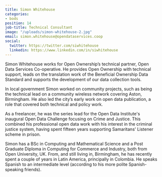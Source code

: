 ```yaml
---
title: Simon Whitehouse
categories:
- bods
position: 14
job-title: Technical Consultant
image: "/uploads/simon-whitehouse-2.jpg"
email: simon.whitehouse@opendataservices.coop
social:
  twitter: https://twitter.com/siwhitehouse
  linkedin: https://www.linkedin.com/in/siwhitehouse
---
```


Simon Whitehouse works for Open Ownership’s technical partner, Open Data Services Co-operative. He provides Open Ownership with technical support, leads on the translation work of the Beneficial Ownership Data Standard and supports the development of our data collection tools.

In local government Simon worked on community projects, such as being the technical lead on a community wireless network covering Aston, Birmingham. He also led the city’s early work on open data publication, a role that covered both technical and policy work.

As a freelancer, he was the series lead for the Open Data Institute's inaugural Open Data Challenge focusing on Crime and Justice. This combined his professional open data work with his interest in the criminal justice system, having spent fifteen years supporting Samaritans' Listener scheme in prison.

Simon has a BSc in Computing and Mathematical Science and a Post Graduate Diploma in Computing for Commerce and Industry, both from Open University, UK. From, and still living in, Birmingham, he has recently spent a couple of years in Latin America, principally in Colombia. He speaks Spanish to an intermediate level (according to his more polite Spanish-speaking friends).
